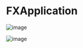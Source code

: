 # FXApplication

![image](https://user-images.githubusercontent.com/28388524/216771819-bdb56c95-6476-4b1a-8b6c-21eb524f09b0.png)

![image](https://user-images.githubusercontent.com/28388524/216771766-ff2ef747-5830-403b-a9fb-f4ce98807d7d.png)

